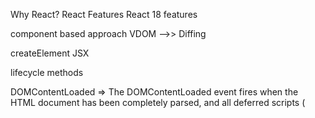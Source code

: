 Why React?
React Features
React 18 features

component based approach
VDOM -->> Diffing

createElement
JSX

lifecycle methods

DOMContentLoaded => The DOMContentLoaded event fires when the HTML document has been completely parsed, and all deferred scripts (<script defer src="…"> and <script type="module">) have downloaded and executed. It doesn't wait for other things like images, subframes, and async scripts to finish loading.
componentDidMount is triggered as soon as the instance of the componenet is created. Wheras, DOMContentLoaded is fired once only in entire webPage life.

hooks
rules of hooks
fragment
one-way data binding?
keys/indexes as key
synthetic events

why state is required, why not simply variables
state/props
why don't we change state directly/ why do we first create copy of non-primitive state before updating

controlled vs un-controlled

pure component

memo, useMemo, useCallback, HOC, useTransition, useDefferedValue, useImperativeHandle, useLayoutEffect, useReducer, useRef
custom hooks

Error boundary

named vs default exports

prop drilling
useContext
Redux
middleware
Redux thunk/Redux saga

webpack
babble

portals
shadow DOM
React fibre
code splitting
webworker/service worker
